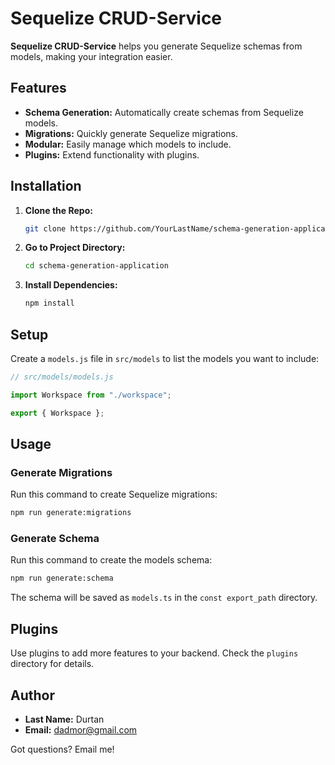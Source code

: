 # Sequelize CRUD-Service

**Sequelize CRUD-Service** helps you generate Sequelize schemas from models, making your integration easier.

## Features

- **Schema Generation:** Automatically create schemas from Sequelize models.
- **Migrations:** Quickly generate Sequelize migrations.
- **Modular:** Easily manage which models to include.
- **Plugins:** Extend functionality with plugins.

## Installation

1. **Clone the Repo:**

   ```bash
   git clone https://github.com/YourLastName/schema-generation-application.git
   ```

2. **Go to Project Directory:**

   ```bash
   cd schema-generation-application
   ```

3. **Install Dependencies:**

   ```bash
   npm install
   ```

## Setup

Create a `models.js` file in `src/models` to list the models you want to include:

```javascript
// src/models/models.js

import Workspace from "./workspace";

export { Workspace };
```

## Usage

### Generate Migrations

Run this command to create Sequelize migrations:

```bash
npm run generate:migrations
```

### Generate Schema

Run this command to create the models schema:

```bash
npm run generate:schema
```

The schema will be saved as `models.ts` in the `const export_path` directory.

## Plugins

Use plugins to add more features to your backend. Check the `plugins` directory for details.

## Author

- **Last Name:** Durtan
- **Email:** dadmor@gmail.com

Got questions? Email me!

